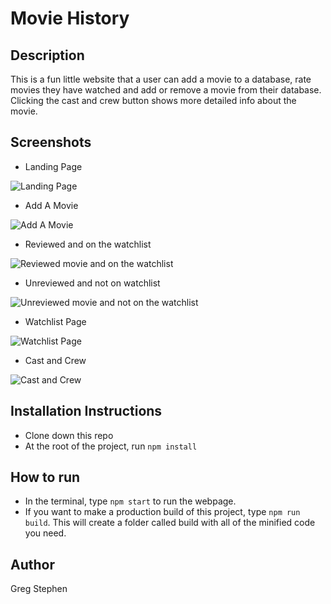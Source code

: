 # Movie History

## Description
This is a fun little website that a user can add a movie to a database, rate movies they have watched and add or remove a movie from their database. Clicking the cast and crew button shows more detailed info about the movie.

## Screenshots
* Landing Page

![Landing Page](./assets/screenshots/full_page.png)

* Add A Movie

![Add A Movie](./assets/screenshots/add_movie.png)

* Reviewed and on the watchlist

![Reviewed movie and on the watchlist](./assets/screenshots/reviewed_on_watchlist.png)

* Unreviewed and not on watchlist

![Unreviewed movie and not on the watchlist](./assets/screenshots/unreviewed_not_on_watchlist.png)

* Watchlist Page

![Watchlist Page](./assets/screenshots/watchlist.png)

* Cast and Crew

![Cast and Crew](./assets/screenshots/cast_and_crew.png)


## Installation Instructions
* Clone down this repo
* At the root of the project, run `npm install`

## How to run
* In the terminal, type `npm start` to run the webpage.
* If you want to make a production build of this project, type `npm run build`. This will create a folder called build with all of the minified code you need.


## Author
Greg Stephen